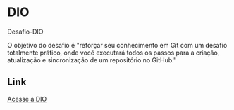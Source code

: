 # DIO
Desafio-DIO

O objetivo do desafio é "reforçar seu conhecimento em Git com um desafio totalmente
prático, onde você executará todos os passos para a criação,
atualização e sincronização de um repositório no GitHub."

## Link 
[Acesse a DIO](https://www.dio.me/)

